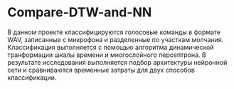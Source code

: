 # Compare-DTW-and-NN
В данном проекте классифицируются голосовые команды в формате WAV, записанные с микрофона и разделенные по участкам молчания.
Классификация выполняется с помощью алгоритма динамической транформации шкалы времени и многослойного персептрона.
В результате исследования выполняется подбор архитектуры нейронной сети и сравниваются временные затраты для двух способов классификации. 
